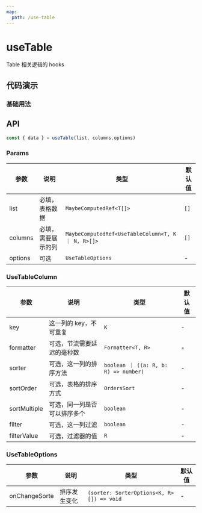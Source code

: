 ```yaml
---
map:
  path: /use-table
---
```


# useTable
Table 相关逻辑的 hooks

## 代码演示

### 基础用法

<demo src="./demo/demo.vue"
  lang="vue"
  title="基础用法"
  desc="封装表格的相关逻辑">
</demo>

## API

```javascript
const { data } = useTable(list, columns,options)
```

### Params

| 参数    | 说明                               | 类型      | 默认值 |
| ------- | ---------------------------------- | --------- | ------ |
| list   | 必填，表格数据                      | `MaybeComputedRef<T[]>`     | `[]`      |
| columns | 必填，需要展示的列 | `MaybeComputedRef<UseTableColumn<T, K ｜ N, R>[]>` |  `[]`  |
| options | 可选 | `UseTableOptions` |  -  |



### UseTableColumn

| 参数     | 说明                       | 类型      | 默认值  |
| -------- | -------------------------- | --------- | ------- |
| key     | 这一列的 key，不可重复       | `K`  | -  |
| formatter  | 可选，节流需要延迟的毫秒数 | `Formatter<T, R>` | - |
| sorter     | 可选，这一列的排序方法       | `boolean ｜ ((a: R, b: R) => number)`  | -  |
| sortOrder     | 可选，表格的排序方式       | `OrdersSort`  | -  |
| sortMultiple     | 可选，同一列是否可以排序多个       | `boolean`  | -  |
| filter     | 可选，这一列过滤       | `boolean`  | -  |
| filterValue     | 可选，过滤器的值      | `R`  | -  |


### UseTableOptions

| 参数     | 说明                       | 类型      | 默认值  |
| -------- | -------------------------- | --------- | ------- |
| onChangeSorte     | 排序发生变化       | `(sorter: SorterOptions<K, R>[]) => void`  | -  |



